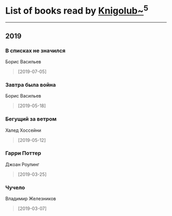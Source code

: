 # List of books read by [Knigolub~](https://plus.google.com/u/0/111878597279669641685/)<sup>5</sup>
---

## 2019

### В списках не значился
Борис Васильев
> [2019-07-05] 


### Завтра была война
Борис Васильев
> [2019-05-18] 


### Бегущий за ветром
Халед Хоссейни
> [2019-05-12] 


### Гарри Поттер
Джоан Роулинг
> [2019-03-25] 


### Чучело
Владимир Железников
> [2019-03-07] 



